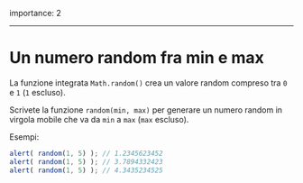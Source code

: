 importance: 2

---

# Un numero random fra min e max

La funzione integrata `Math.random()` crea un valore random compreso tra `0` e `1` (`1` escluso).

Scrivete la funzione `random(min, max)` per generare un numero random in virgola mobile che va da `min` a `max` (`max` escluso).

Esempi:

```js
alert( random(1, 5) ); // 1.2345623452
alert( random(1, 5) ); // 3.7894332423
alert( random(1, 5) ); // 4.3435234525
```
